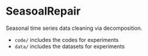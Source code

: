 # SeasoalRepair

Seasonal time series data cleaning via decomposition.

- `code/` includes the codes for experiments
- `data/` includes the datasets for experiments